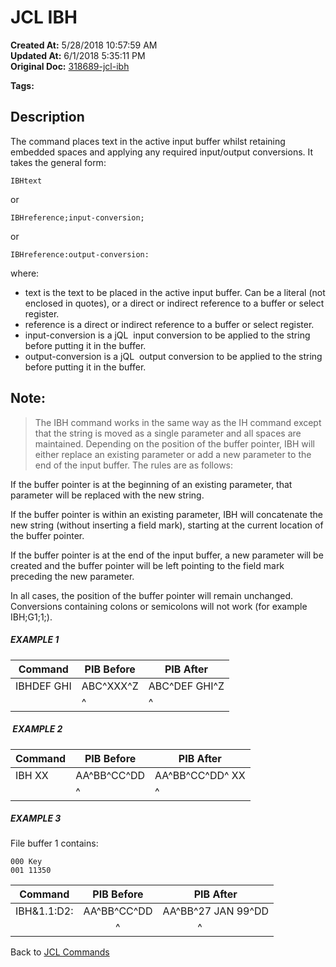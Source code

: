# JCL IBH

**Created At:** 5/28/2018 10:57:59 AM  
**Updated At:** 6/1/2018 5:35:11 PM  
**Original Doc:** [318689-jcl-ibh](https://docs.jbase.com/45792-jcl/318689-jcl-ibh)  

**Tags:**
<badge text='conversions' vertical='middle' />
<badge text='pointer' vertical='middle' />
<badge text='buffer' vertical='middle' />
<badge text='jcl' vertical='middle' />

## Description 

The command places text in the active input buffer whilst retaining embedded spaces and applying any required input/output conversions. It takes the general form:

```
IBHtext
```

or

```
IBHreference;input-conversion; 
```

or

```
IBHreference:output-conversion:
```



where:

- text is the text to be placed in the active input buffer. Can be a literal (not enclosed in quotes), or a direct or indirect reference to a buffer or select register.
- reference is a direct or indirect reference to a buffer or select register.
- input-conversion is a jQL  input conversion to be applied to the string before putting it in the buffer.
- output-conversion is a jQL  output conversion to be applied to the string before putting it in the buffer.




## Note: 


> The IBH command works in the same way as the IH command except that the string is moved as a single parameter and all spaces are maintained. Depending on the position of the buffer pointer, IBH will either replace an existing parameter or add a new parameter to the end of the input buffer. The rules are as follows:


If the buffer pointer is at the beginning of an existing parameter, that parameter will be replaced with the new string.

If the buffer pointer is within an existing parameter, IBH will concatenate the new string (without inserting a field mark), starting at the current location of the buffer pointer.

If the buffer pointer is at the end of the input buffer, a new parameter will be created and the buffer pointer will be left pointing to the field mark preceding the new parameter.

In all cases, the position of the buffer pointer will remain unchanged. Conversions containing colons or semicolons will not work (for example IBH;G1;1;).



##### EXAMPLE 1


| Command<br> | PIB Before<br> | PIB After<br> |
| --- | --- | --- |
| IBHDEF GHI<br> | ABC^XXX^Z<br> | ABC^DEF GHI^Z<br> |
| <br> | ^<br> | ^<br> |


#####  EXAMPLE 2


| Command<br> | PIB Before<br> | PIB After<br> |
| --- | --- | --- |
| IBH XX<br> | AA^BB^CC^DD<br> | AA^BB^CC^DD^ XX<br> |
| <br> | ^<br> | ^<br> |




##### EXAMPLE 3

File buffer 1 contains:

```
000 Key
001 11350
```


| Command<br> | PIB Before<br> | PIB After<br> |
| --- | --- | --- |
| IBH&1.1:D2:<br> | AA^BB^CC^DD<br> | AA^BB^27 JAN 99^DD<br> |
| <br> |             ^<br> |              ^<br> |




Back to [JCL Commands](./../jcl-commands)
